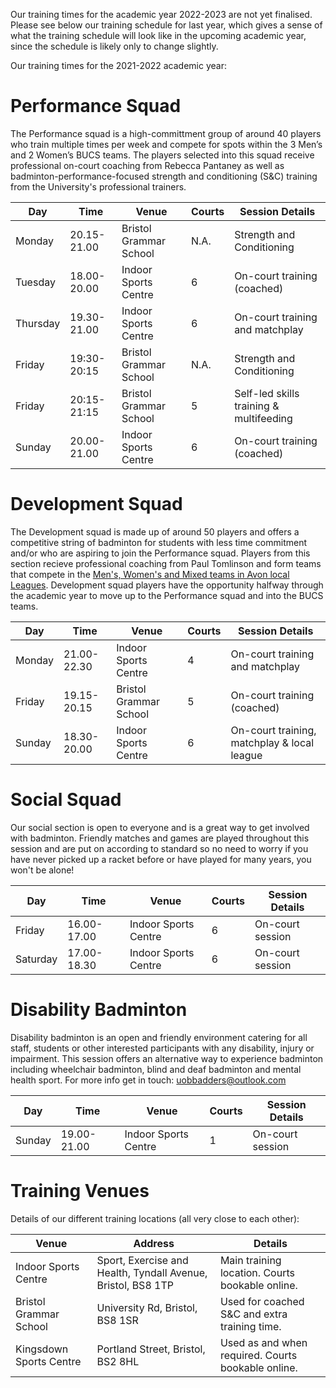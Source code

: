 Our training times for the academic year 2022-2023 are not yet finalised. Please see below our training schedule for last year, which gives a sense of what the training schedule will look like in the upcoming academic year, since the schedule is likely only to change slightly.

Our training times for the 2021-2022 academic year: 

# Performance Squad

The Performance squad is a high-committment group of around 40 players who train multiple times per week and compete for spots within the 3 Men’s and 2 Women’s BUCS teams. The players selected into this squad receive professional on-court coaching from Rebecca Pantaney as well as badminton-performance-focused strength and conditioning (S&C) training from the University's professional trainers.

Day | Time | Venue | Courts | Session Details
--- | --- | --- | --- | ---
Monday | 20.15-21.00 | Bristol Grammar School | N.A. | Strength and Conditioning 
Tuesday | 18.00-20.00 | Indoor Sports Centre | 6 | On-court training (coached)
Thursday | 19.30-21.00 | Indoor Sports Centre | 6 | On-court training and matchplay
Friday | 19:30-20:15 | Bristol Grammar School | N.A. | Strength and Conditioning
Friday | 20:15-21:15 | Bristol Grammar School | 5 | Self-led skills training & multifeeding
Sunday | 20.00-21.00 | Indoor Sports Centre | 6 | On-court training (coached) 

# Development Squad

The Development squad is made up of around 50 players and offers a competitive string of badminton for students with less time commitment and/or who are aspiring to join the Performance squad. Players from this section recieve professional coaching from Paul Tomlinson and form teams that compete in the [Men's, Women's and Mixed teams in Avon local Leagues](https://www.avonba.org/). Development squad players have the opportunity halfway through the academic year to move up to the Performance squad and into the BUCS teams.

Day | Time | Venue | Courts | Session Details
--- | --- | --- | --- | ---
Monday | 21.00-22.30 | Indoor Sports Centre | 4 | On-court training and matchplay
Friday | 19.15-20.15 | Bristol Grammar School | 5 | On-court training (coached)
Sunday | 18.30-20.00 | Indoor Sports Centre | 6 | On-court training, matchplay & local league

# Social Squad

Our social section is open to everyone and is a great way to get involved with badminton. Friendly matches and games are played throughout this session and are put on according to standard so no need to worry if you have never picked up a racket before or have played for many years, you won't be alone! 

Day | Time | Venue | Courts | Session Details
--- | --- | --- | --- | ---
Friday | 16.00-17.00 | Indoor Sports Centre | 6 | On-court session
Saturday | 17.00-18.30 | Indoor Sports Centre | 6 | On-court session

# Disability Badminton

Disability badminton is an open and friendly environment catering for all staff, students or other interested participants with any disability, injury or impairment. This session offers an alternative way to experience badminton including wheelchair badminton, blind and deaf badminton and mental health sport. For more info get in touch: [uobbadders@outlook.com](mailto://uobbadders@outlook.com)

Day | Time | Venue | Courts | Session Details
--- | --- | --- | --- | ---
Sunday | 19.00-21.00 | Indoor Sports Centre | 1 | On-court session


# Training Venues

Details of our different training locations (all very close to each other):

Venue | Address | Details
--- | --- | ---
Indoor Sports Centre | Sport, Exercise and Health, Tyndall Avenue, Bristol, BS8 1TP | Main training location. Courts bookable online.
Bristol Grammar School | University Rd, Bristol, BS8 1SR | Used for coached S&C and extra training time.
Kingsdown Sports Centre | Portland Street, Bristol, BS2 8HL | Used as and when required. Courts bookable online.
